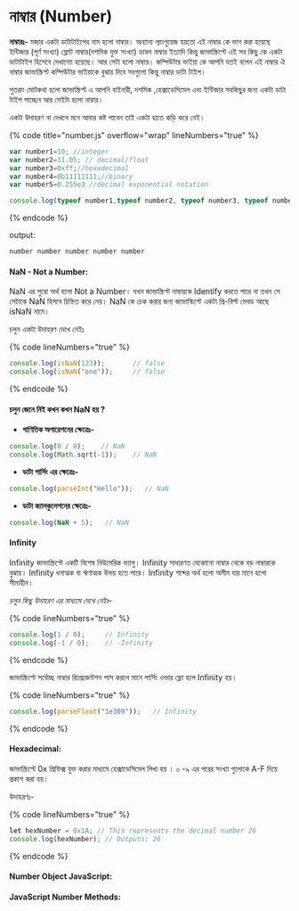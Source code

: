 # নাম্বার (Number)

**নাম্বারঃ-** মজার একটা ডাটাটাইপের নাম হলো নাম্বার। অন্যান্য ল্যাংগুয়েজ হয়তো এই নাম্বার কে ভাগ করা হয়েছে ইন্টিজার (পূর্ণ সংখ্যা) ফ্লোট নাম্বার(দশমিক যুক্ত সংখ্যা) ডাবল নাম্বার ইত্যাদি কিন্তু জাভাস্ক্রিপ্টে এই সব কিছু কে একটা ডাটাটাইপ হিসেবে দেখানোা হয়েছে। আর সেটা হলো নাম্বার। কম্পিউটার ভাইয়া কে আপনি যতই বলেন এই নাম্বার ঐ নাম্বার জাভাস্ক্রিপ্ট কম্পিউটার ভাইয়াকে বুঝায় দিবে সবগুলো কিন্তু নাম্বার ডাটা টাইপ।&#x20;

সুতরাং মোটকথা হলো জাভাস্ক্রিপ্ট এ আপনি বাইনারী, দশমিক ,হেক্সাডেসিমেল এবং ইন্টিজার সবকিছুর জন্য একটা ডাটা টাইপ পাচ্ছেন আর সেইটা হলো নাম্বার।&#x20;

একটা উদাহরণ না দেখলে মনে আবার কষ্ট পাবেন তাই একটা হাতে কড়ি করে নেই।

{% code title="number.js" overflow="wrap" lineNumbers="true" %}
```javascript
var number1=10; //integer
var number2=11.05; // decimal/float
var number3=0xff;//hexadecimal
var number4=0b11111111;//binary
var number5=0.255e3 //decimal exponential notation

console.log(typeof number1,typeof number2, typeof number3, typeof number4, typeof number5)
```
{% endcode %}

output:

```javascript
number number number number number
```

#### NaN - Not a Number:

NaN এর পুরো অর্থ হলো Not a Number। যখন জাভাস্ক্রিপ্ট নাম্বারকে Identify করতে পারে না তখন সে সেটাকে NaN হিসবে চিহ্নিত করে নেয়। NaN কে চেক করার জন্য জাভাস্কিপ্টে একটা প্রি-বিল্ট মেথড আছে isNaN নামে।

চলুন একটা উদাহরণ দেখে নেইঃ

{% code lineNumbers="true" %}
```javascript
console.log(isNaN(123));       // false
console.log(isNaN("one"));     // false
```
{% endcode %}

#### চলুন জেনে নিই কখন কখন NaN হয় ?

* **গাণিতিক অপারেশনের ক্ষেত্রেঃ-**

```javascript
console.log(0 / 0);    // NaN
console.log(Math.sqrt(-1));    // NaN
```

* **ডাটা পার্সিং এর ক্ষেত্রেঃ-**

```javascript
console.log(parseInt("Hello"));   // NaN
```

* **ডাটা ক্যালকুলেশনের ক্ষেত্রেঃ-**&#x20;

```javascript
console.log(NaN + 5);   // NaN
```

#### Infinity

Infinity জাভাস্ক্রিপ্টে একটি বিশেষ নিউমেরিক ভ্যালু। Infinity সাধারণত যেকোনো নাম্বার থেকে বড় নাম্বারকে বুঝায়। Infinity ধনাত্মক বা ঋণাত্মক উভয় হতে পারে। Infinity শব্দের অর্থ হলো অসীম যার মানে হলো সীমাহীন।&#x20;

_চলুন কিছু উদাহরণ এর মাধ্যমে দেখে নেইঃ-_&#x20;

{% code lineNumbers="true" %}
```javascript
console.log(1 / 0);     // Infinity
console.log(-1 / 0);    // -Infinity
```
{% endcode %}

জাভাস্ক্রিপ্টে সর্বোচ্ছ নাম্বার রিপ্রেজেন্টশন পাস করলে মানে পার্সিং ওভার ফ্লো হলে Infinity হয়।&#x20;

{% code lineNumbers="true" %}
```javascript
console.log(parseFloat("1e309"));   // Infinity
```
{% endcode %}

#### Hexadecimal:

জাভাস্ক্রিপ্টে 0x প্রিফিক্স যুক্ত করার মাধ্যমে হেক্সাডেসিমেল লিখা হয় । ০ -৯ এর পরের সংখ্যা গুলোকে A-F  দিয়ে প্রকাশ করা হয়।&#x20;

উদাহরণঃ-

{% code lineNumbers="true" %}
```javascript
let hexNumber = 0x1A; // This represents the decimal number 26
console.log(hexNumber); // Outputs: 26
```
{% endcode %}

#### Number Object JavaScript:&#x20;

#### JavaScript Number Methods:
